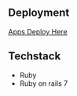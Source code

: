 ## Deployment
[Apps Deploy Here](https://fajar-alpha-blog-7.herokuapp.com/)

## Techstack
- Ruby
- Ruby on rails 7

<!-- This README would normally document whatever steps are necessary to get the
application up and running.

Things you may want to cover:

* Ruby version

* System dependencies

* Configuration

* Database creation

* Database initialization

* How to run the test suite

* Services (job queues, cache servers, search engines, etc.)

* Deployment instructions

* ... -->
